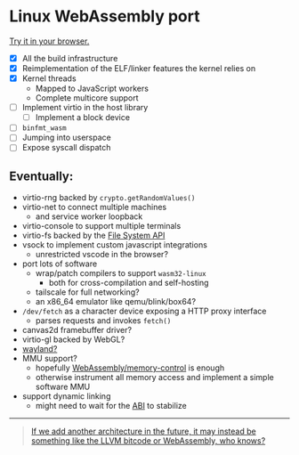 # Linux WebAssembly port

[Try it in your browser.](https://linux.tombl.dev)

- [x] All the build infrastructure
- [x] Reimplementation of the ELF/linker features the kernel relies on
- [x] Kernel threads
  - Mapped to JavaScript workers
  - Complete multicore support
- [ ] Implement virtio in the host library
  - [ ] Implement a block device
- [ ] `binfmt_wasm`
- [ ] Jumping into userspace
- [ ] Expose syscall dispatch

## Eventually:

- virtio-rng backed by `crypto.getRandomValues()`
- virtio-net to connect multiple machines
  - and service worker loopback
- virtio-console to support multiple terminals
- virtio-fs backed by the [File System API](https://developer.mozilla.org/en-US/docs/Web/API/File_System_API)
- vsock to implement custom javascript integrations
  - unrestricted vscode in the browser?
- port lots of software
  - wrap/patch compilers to support `wasm32-linux`
    - both for cross-compilation and self-hosting
  - tailscale for full networking?
  - an x86_64 emulator like qemu/blink/box64?
- `/dev/fetch` as a character device exposing a HTTP proxy interface
  - parses requests and invokes `fetch()`
- canvas2d framebuffer driver?
- virtio-gl backed by WebGL?
- [wayland?](https://github.com/udevbe/greenfield)
- MMU support?
  - hopefully [WebAssembly/memory-control](https://github.com/WebAssembly/memory-control) is enough
  - otherwise instrument all memory access and implement a simple software MMU
- support dynamic linking
  - might need to wait for the [ABI](https://github.com/WebAssembly/tool-conventions/blob/main/DynamicLinking.md) to stabilize

---

> [If we add another architecture in the future, it may instead
> be something like the LLVM bitcode or WebAssembly, who knows?](https://lore.kernel.org/all/CAK8P3a2-wyXxctVtJxniUoeShASMhF-6Z1vyvfBnr6wKJuioAQ@mail.gmail.com/)

